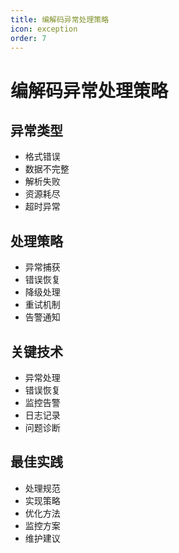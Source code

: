 ```yaml
---
title: 编解码异常处理策略
icon: exception
order: 7
---
```


# 编解码异常处理策略

## 异常类型
- 格式错误
- 数据不完整
- 解析失败
- 资源耗尽
- 超时异常

## 处理策略
- 异常捕获
- 错误恢复
- 降级处理
- 重试机制
- 告警通知

## 关键技术
- 异常处理
- 错误恢复
- 监控告警
- 日志记录
- 问题诊断

## 最佳实践
- 处理规范
- 实现策略
- 优化方法
- 监控方案
- 维护建议
